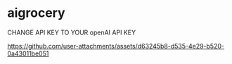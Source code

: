 # aigrocery

CHANGE API KEY TO YOUR openAI API KEY


https://github.com/user-attachments/assets/d63245b8-d535-4e29-b520-0a43011be051

